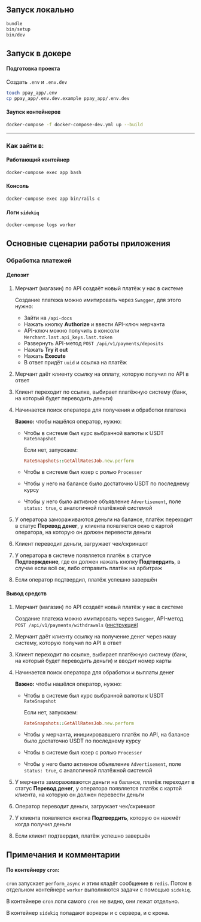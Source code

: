 ## Запуск локально


```bash
bundle
bin/setup
bin/dev
```

## Запуск в докере

#### Подготовка проекта

Создать `.env` и `.env.dev`

```bash
touch ppay_app/.env
cp ppay_app/.env.dev.example ppay_app/.env.dev
```

#### Заупск контейнеров

```bash
docker-compose -f docker-compose-dev.yml up --build
```

---

### Как зайти в:

#### Работающий контейнер

```bash
docker-compose exec app bash
```

#### Консоль

```bash
docker-compose exec app bin/rails c
```

#### Логи `sidekiq`

```bash
docker-compose logs worker
```

## Основные сценарии работы приложения

### Обработка платежей

#### Депозит

1. Мерчант (магазин) по API создаёт новый платёж у нас в системе

	<a name='swagger_create_payment'></a>
	Создание платежа можно имитировать через `Swagger`, для этого нужно:
	* 	Зайти на `/api-docs`
	*  Нажать кнопку **Authorize** и ввести API-ключ мерчанта
	*  API-ключ можно получить в консоли `Merchant.last.api_keys.last.token`
	*  Развернуть API-метод `POST /api/v1/payments/deposits`
	*  Нажать **Try it out**
	*  Нажать **Execute**
	*  В ответ придёт `uuid` и ссылка на платёж
2. Мерчант даёт клиенту ссылку на оплату, которую получил по API в ответ
3. Клиент переходит по ссылке, выбирает платёжную систему (банк, на который будет переводить деньги)
4. Начинается поиск оператора для получения и обработки платежа
	
	**Важно:** чтобы нашёлся оператор, нужно:

	* Чтобы в системе был курс выбранной валюты к USDT `RateSnapshot`

		Если нет, запускаем:

		```ruby
		RateSnapshots::GetAllRatesJob.new.perform
		```

	* Чтобы в системе был юзер с ролью `Processer`
	* Чтобы у него на балансе было достаточно USDT по последнему курсу
	* Чтобы у него было активное объявление `Advertisement`,  поле `status: true`, с аналогичной платёжной системой

5. У оператора замораживаются деньги на балансе, платёж переходит в статус **Перевод денег**, у клиента появляется окно с картой оператора, на которую он должен перевести деньги
6. Клиент переводит деньги, загружает чек/скриншот
7. У оператора в системе появляется платёж в статусе **Подтверждение**, где он должен нажать кнопку **Подтвердить**, в случае если всё ок, либо отправить платёж на арбитраж
8. Если оператор подтвердил, платёж успешно завершён

#### Вывод средств

1. Мерчант (магазин) по API создаёт новый платёж у нас в системе

	Создание платежа можно имитировать через `Swagger`, API-метод `POST /api/v1/payments/withdrawals` ([инструкция](#swagger_create_payment))
2. Мерчант даёт клиенту ссылку на получение денег через нашу систему, которую получил по API в ответ
3. Клиент переходит по ссылке, выбирает платёжную систему (банк, на который будет переводить деньги) и вводит номер карты
4. Начинается поиск оператора для обработки и выплаты денег
	
	**Важно:** чтобы нашёлся оператор, нужно:

	* Чтобы в системе был курс выбранной валюты к USDT `RateSnapshot`

		Если нет, запускаем:

		```ruby
		RateSnapshots::GetAllRatesJob.new.perform
		```

	* Чтобы у мерчанта, инициировавшего платёж по API, на балансе было достаточно USDT по последнему курсу
	* Чтобы в системе был юзер с ролью `Processer`
	* Чтобы у него было активное объявление `Advertisement`,  поле `status: true`, с аналогичной платёжной системой

5. У мерчанта замораживаются деньги на балансе, платёж переходит в статус **Перевод денег**, у оператора появляется платёж с картой клиента, на которую он должен перевести деньги
6. Оператор переводит деньги, загружает чек/скриншот
7. У клиента появляется кнопка **Подтвердить**, которую он нажмёт когда получил деньги
8. Если клиент подтвердил, платёж успешно завершён


## Примечания и комментарии

#### По контейнеру `cron`:

`cron` запускает `perform_async` и этим кладёт сообщение в `redis`.
Потом в отдельном контейнере `worker` выполняются задачи с помощью `sidekiq`.

В контейнере `cron` логи самого `cron` не видно, они лежат отдельно.

В контейнер `sidekiq` попадают воркеры и с сервера, и с крона.